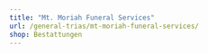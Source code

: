 ```yaml
---
title: "Mt. Moriah Funeral Services"
url: /general-trias/mt-moriah-funeral-services/
shop: Bestattungen
---
```

